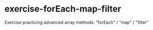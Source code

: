 # exercise-forEach-map-filter
Exercise practicing advanced array methods: "forEach" / "map" / "filter"
